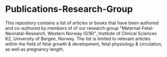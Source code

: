 # Publications-Research-Group
This repository contains a list of articles or books that have been authored and co-authored by members of of our research group "Maternal-Fetal-Neonatal-Research, Western Norway (G16)", Institute of Clinical Sciences K2, University of Bergen, Norway. The list is limited to relevant articles within the field of fetal growth & development, fetal physiology & circulation, as well as pregnancy length.
